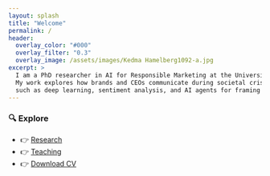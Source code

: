 ```yaml
---
layout: splash
title: "Welcome"
permalink: /
header:
  overlay_color: "#000"
  overlay_filter: "0.3"
  overlay_image: /assets/images/Kedma Hamelberg1092-a.jpg
excerpt: >
  I am a PhD researcher in AI for Responsible Marketing at the University of Amsterdam.  
  My work explores how brands and CEOs communicate during societal crises using AI-powered methods  
  such as deep learning, sentiment analysis, and AI agents for framing classification.
---
```


### 🔍 Explore

- 👉 [Research](/research/)
- 👉 [Teaching](/teaching/)
- 👉 [Download CV](/cv/)
